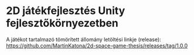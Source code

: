 # 2D játékfejlesztés Unity fejlesztőkörnyezetben
A játékot tartalmazó tömörített állomány letöltési linkje (release): https://github.com/MartinKatona/2d-space-game-thesis/releases/tag/1.0.0

